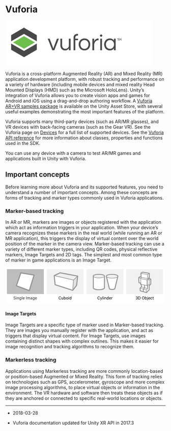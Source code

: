 # Vuforia

![](../uploads/Main/vuforia_logo.png)

Vuforia is a cross-platform Augmented Reality (AR) and Mixed Reality (MR) application development platform, with robust tracking and performance on a variety of hardware (including mobile devices and mixed reality Head Mounted Displays (HMD) such as the Microsoft HoloLens). Unity’s integration of Vuforia allows you to create vision apps and games for Android and iOS using a drag-and-drop authoring workflow. A [Vuforia AR+VR samples package](https://www.assetstore.unity3d.com/en/#!/content/101547) is available on the Unity Asset Store, with several useful examples demonstrating the most important features of the platform.

Vuforia supports many third-party devices (such as AR/MR glasses), and VR devices with back-facing cameras (such as the Gear VR). See the Vuforia page on [Devices](https://www.vuforia.com/Devices) for a full list of supported devices. See the [Vuforia API reference](https://library.vuforia.com/content/vuforia-library/en/reference/unity/index.html) for more information about classes, properties and functions used in the SDK.

You can use any device with a camera to test AR/MR games and applications built in Unity with Vuforia.

## Important concepts

Before learning more about Vuforia and its supported features, you need to understand a number of important concepts. Among these concepts are forms of tracking and marker types commonly used in Vuforia applications.

### Marker-based tracking 

In AR or MR, markers are images or objects registered with the application which act as information triggers in your application. When your device’s camera recognizes these markers in the real world (while running an AR or MR application), this triggers the display of virtual content over the world position of the marker in the camera view. Marker-based tracking can use a variety of different marker types, including QR codes, physical reflective markers, Image Targets and 2D tags. The simplest and most common type of marker in game applications is an Image Target.

![Common Image Target types](../uploads/Main/target_types.png)


#### Image Targets

Image Targets are a specific type of marker used in Marker-based tracking. They are images you manually register with the application, and act as triggers that display virtual content. For Image Targets, use images containing distinct shapes with complex outlines. This makes it easier for image recognition and tracking algorithms to recognize them. 

### Markerless tracking

Applications using Markerless tracking are more commonly location-based or position-based Augmented or Mixed Reality. This form of tracking relies on technologies such as GPS, accelerometer, gyroscope and more complex image processing algorithms, to place virtual objects or information in the environment. The VR hardware and software then treats these objects as if they are anchored or connected to specific real-world locations or objects.

---
* <span class="page-edit">2018-03-28 <!-- include IncludeTextNewPageYesEdit --></span>

* <span class="page-history">Vuforia documentation updated for Unity XR API in 2017.3</span>